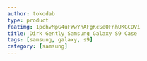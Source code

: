 ```yaml
---
author: tokodab
type: product
featimg: 1pchvMpG4uFWwYhAFgKcSeQFnhUKGCDVi
title: Dirk Gently Samsung Galaxy S9 Case
tags: [samsung, galaxy, s9]
category: [samsung]
---
```

